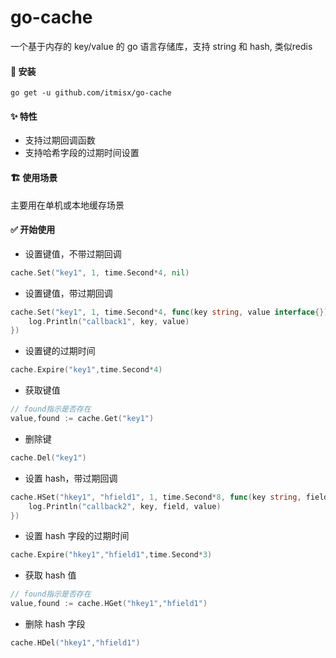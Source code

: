 # go-cache

一个基于内存的 key/value 的 go 语言存储库，支持 string 和 hash, 类似redis

#### 🚀 安装

`go get -u github.com/itmisx/go-cache`

#### ✨ 特性

- 支持过期回调函数
- 支持哈希字段的过期时间设置

#### 🏗️ 使用场景

主要用在单机或本地缓存场景

#### ✅ 开始使用

- 设置键值，不带过期回调

```go
cache.Set("key1", 1, time.Second*4, nil)
```

- 设置键值，带过期回调

```go
cache.Set("key1", 1, time.Second*4, func(key string, value interface{}) {
    log.Println("callback1", key, value)
})
```

- 设置键的过期时间

```go
cache.Expire("key1",time.Second*4)
```

- 获取键值

```go
// found指示是否存在
value,found := cache.Get("key1")
```

- 删除键

```go
cache.Del("key1")
```

- 设置 hash，带过期回调

```go
cache.HSet("hkey1", "hfield1", 1, time.Second*8, func(key string, field string, value interface{}) {
    log.Println("callback2", key, field, value)
})
```

- 设置 hash 字段的过期时间

```go
cache.Expire("hkey1","hfield1",time.Second*3)
```

- 获取 hash 值

```go
// found指示是否存在
value,found := cache.HGet("hkey1","hfield1")
```

- 删除 hash 字段

```go
cache.HDel("hkey1","hfield1")
```
